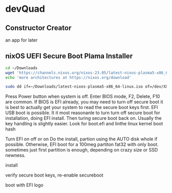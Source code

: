 # devQuad

## Constructor Creator 
an app for later

## nixOS UEFI Secure Boot Plama Installer
```sh
cd ~/Downloads
wget 'https://channels.nixos.org/nixos-23.05/latest-nixos-plasma5-x86_64-linux.iso'
echo 'more architectures at https://nixos.org/download'

sudo dd if=~/Downloads/latest-nixos-plasma5-x86_64-linux.iso of=/dev/XXX_USB1_XXX status=progress 
```
Press Power button when system is off.
Enter BIOS mode, F2, Delete, F10 are common. 
If BIOS is EFI already, you may need to turn off secure boot
it is best to actually get your system to read the secure boot keys first. EFI USB boot is possible.
It it most reasonanle to turn turn off secure boot for installation, doing EFI install. Then turing secure boot back on. Usually the key handling is slightly easier. Look for boot.efi and linthe linux kernel boot hash

Turn EFI on off or on
Do the install, partion using the AUTO disk whole if possible. Otherwise, EFI boot for a 100meg partiton fat32 with only boot. sometimes just first partition is enough, depending on crazy size or SSD newness.


install

verify secure boot keys,
re-enable secureboot

boot with EFI logo
